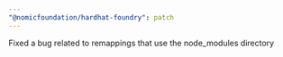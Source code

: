 ```yaml
---
"@nomicfoundation/hardhat-foundry": patch
---
```


Fixed a bug related to remappings that use the node_modules directory
